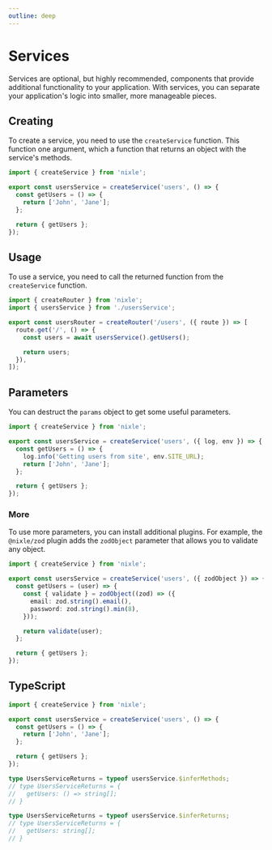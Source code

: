 ```yaml
---
outline: deep
---
```


# Services

Services are optional, but highly recommended, components that provide additional functionality to your application. With services, you can separate your application's logic into smaller, more manageable pieces.

## Creating

To create a service, you need to use the `createService` function. This function one argument, which a function that returns an object with the service's methods.

```ts
import { createService } from 'nixle';

export const usersService = createService('users', () => {
  const getUsers = () => {
    return ['John', 'Jane'];
  };

  return { getUsers };
});
```

## Usage

To use a service, you need to call the returned function from the `createService` function.

```ts
import { createRouter } from 'nixle';
import { usersService } from './usersService';

export const usersRouter = createRouter('/users', ({ route }) => [
  route.get('/', () => {
    const users = await usersService().getUsers();

    return users;
  }),
]);
```

## Parameters

You can destruct the `params` object to get some useful parameters.

```ts
import { createService } from 'nixle';

export const usersService = createService('users', ({ log, env }) => {
  const getUsers = () => {
    log.info('Getting users from site', env.SITE_URL);
    return ['John', 'Jane'];
  };

  return { getUsers };
});
```

### More

To use more parameters, you can install additional plugins. For example, the `@nixle/zod` plugin adds the `zodObject` parameter that allows you to validate any object.

```ts
import { createService } from 'nixle';

export const usersService = createService('users', ({ zodObject }) => {
  const getUsers = (user) => {
    const { validate } = zodObject((zod) => ({
      email: zod.string().email(),
      password: zod.string().min(8),
    }));

    return validate(user);
  };

  return { getUsers };
});
```

## TypeScript

```ts
import { createService } from 'nixle';

export const usersService = createService('users', () => {
  const getUsers = () => {
    return ['John', 'Jane'];
  };

  return { getUsers };
});

type UsersServiceReturns = typeof usersService.$inferMethods;
// type UsersServiceReturns = {
//   getUsers: () => string[];
// }

type UsersServiceReturns = typeof usersService.$inferReturns;
// type UsersServiceReturns = {
//   getUsers: string[];
// }
```
